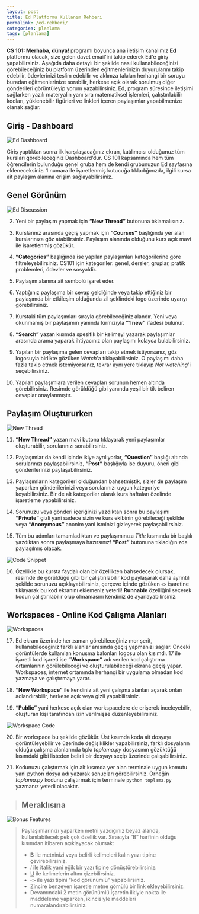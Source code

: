 ```yaml
---
layout: post
title: Ed Platformu Kullanım Rehberi
permalink: /ed-rehberi/
categories: planlama
tags: [planlama]
---
```


**CS 101: Merhaba, dünya!** programı boyunca ana iletişim kanalımız [**Ed**](https://us.edstem.org/courses/2639/discussion/) platformu olacak, size gelen davet email'ini takip ederek Ed'e giriş yapabilirsiniz. Aşağıda daha detaylı bir şekilde nasıl kullanabileceğinizi görebileceğiniz bu platform üzerinden eğitmenlerinizin duyurularını takip edebilir, ödevlerinizi teslim edebilir ve aklınıza takılan herhangi bir soruyu buradan eğitmenlerinize sorabilir, herkese açık olarak sorulmuş diğer gönderileri görüntüleyip yorum yazabilirsiniz. Ed, program süresince iletişimi sağlarken yazılı materyalin yanı sıra matematiksel işlemleri, çalıştırılabilir kodları, yüklenebilir figürleri ve linkleri içeren paylaşımlar yapabilmenize olanak sağlar.

## Giriş - Dashboard
<!-- ![Ed Dashboard](https://drive.google.com/uc?export=view&id=1SovSEp2qUR95AIo0mMcLYfK3T8YzV5NE) -->
![Ed Dashboard](/assets/images/ed/3_1.png)

Giriş yaptıktan sonra ilk karşılaşacağınız ekran, katılımcısı olduğunuz tüm kursları görebileceğiniz Dashboard’dur. CS 101 kapsamında hem tüm öğrencilerin bulunduğu genel gruba hem de kendi grubunuzun Ed sayfasına ekleneceksiniz. 1 numara ile işaretlenmiş kutucuğa tıkladığınızda, ilgili kursa ait paylaşım alanına erişim sağlayabilirsiniz.

## Genel Görünüm
<!-- ![Ed Discussion](https://drive.google.com/uc?export=view&id=1X5A1todXRhcbRS23pmXF8Rp8SKRxzE7h) -->
![Ed Discussion](/assets/images/ed/1.png)

2. Yeni bir paylaşım yapmak için **“New Thread”** butonuna tıklamalısınız.

3. Kurslarınız arasında geçiş yapmak için **“Courses”** başlığında yer alan kurslarınıza göz atabilirsiniz. Paylaşım alanında olduğunu kurs açık mavi ile işaretlenmiş gözükür.

4. **“Categories”** başlığında ise yapılan paylaşımları kategorilerine göre filtreleyebilirsiniz. CS101 için kategoriler: genel, dersler, gruplar, pratik problemleri, ödevler ve sosyaldir.

5. Paylaşım alanına ait sembolü işaret eder. 

6. Yaptığınız paylaşıma bir cevap geldiğinde veya takip ettiğiniz bir paylaşımda bir etkileşim olduğunda zil şeklindeki logo üzerinde uyarıyı görebilirsiniz.

7. Kurstaki tüm paylaşımları sırayla görebileceğiniz alandır. Yeni veya okunmamış bir paylaşımın yanında kırmızıyla **“1 new”** ifadesi bulunur.

8. **“Search”** yazan kısımda spesifik bir kelimeyi yazarak paylaşımlar arasında arama yaparak ihtiyacınız olan paylaşımı kolayca bulabilirsiniz.

9. Yapılan bir paylaşıma gelen cevapları takip etmek istiyorsanız, göz logosuyla birlikte gözüken *Watch*'a tıklayabilirsiniz. O paylaşımı daha fazla takip etmek istemiyorsanız, tekrar aynı yere tıklayıp *Not watching*'i seçebilirsiniz.

10. Yapılan paylaşımlara verilen cevapları sorunun hemen altında görebilirsiniz. Resimde görüldüğü gibi yanında yeşil bir tik beliren cevaplar onaylanmıştır.

## Paylaşım Oluştururken

<!-- ![New Thread](https://drive.google.com/uc?export=view&id=1DDleSjGQdMrby37QWtHzwkbpQNYg9A93) -->
![New Thread](/assets/images/ed/2_1.png)

11. **“New Thread”** yazan mavi butona tıklayarak yeni paylaşımlar oluşturabilir, sorularınızı sorabilirsiniz.

12. Paylaşımlar da kendi içinde ikiye ayrılıyorlar, **“Question”** başlığı altında sorularınızı paylaşabilirsiniz, **“Post”** başlığıyla ise duyuru, öneri gibi gönderilerinizi paylaşabilirsiniz.

13. Paylaşımların kategorileri olduğundan bahsetmiştik, sizler de paylaşım yaparken gönderilerinizi veya sorularınızı uygun kategoriye koyabilirsiniz. Bir de alt kategoriler olarak kurs haftaları özelinde işaretleme yapabilirsiniz.

14. Sorunuzu veya gönderi içeriğinizi yazdıktan sonra bu paylaşımı **“Private”** gizli yani sadece sizin ve kurs ekibinin görebileceği şekilde veya **“Anonymous”** anonim yani isminizi gizleyerek paylaşabilirsiniz.

15. Tüm bu adımları tamamladıktan ve paylaşımınıza *Title* kısmında bir başlık yazdıktan sonra paylaşmaya hazırsınız! **“Post”** butonuna tıkladığınızda paylaşılmış olacak.

<!-- ![Code Snippet](https://drive.google.com/uc?export=view&id=1kJPV5ulY2Wm4kLOxHQsvjPIVw3KgWDkJ) -->
![Code Snippet](/assets/images/ed/code_snippet.png)

16. Özellikle bu kursta faydalı olan bir özellikten bahsedecek olursak, resimde de görüldüğü gibi bir çalıştırılabilir kod paylaşarak daha ayrıntılı şekilde sorunuzu açıklayabilirsiniz, çerçeve içinde gözüken `<>` işaretine tıklayarak bu kod ekranını eklemeniz yeterli! **Runnable** özelliğini seçerek kodun çalıştırılabilir olup olmamasını kendiniz de ayarlayabilirsiniz.

## Workspaces - Online Kod Çalışma Alanları

<!-- ![Workspaces](https://drive.google.com/uc?export=view&id=1XUJ0C-WbnsEn70i09rdVyp7-AHDxY1Cb) -->
![Workspaces](/assets/images/ed/workspaces1.png)

17. Ed ekranı üzerinde her zaman görebileceğiniz mor şerit, kullanabileceğiniz farklı alanlar arasında geçiş yapmanızı sağlar. Önceki görüntülerde kullanılan konuşma balonları logosu olan kısımdı. 17 ile işaretli kod işareti ise **“Workspace”** adı verilen kod çalıştırma ortamlarının görülebileceği ve oluşturulabileceği ekrana geçiş yapar. Workspaces, internet ortamında herhangi bir uygulama olmadan kod yazmaya ve çalıştırmaya yarar.

18. **“New Workspace”** ile kendiniz ait yeni çalışma alanları açarak onları adlandırabilir, herkese açık veya gizli yapabilirsiniz.
19. **“Public”** yani herkese açık olan workspacelere de erişerek inceleyebilir, oluşturan kişi tarafından izin verilmişse düzenleyebilirsiniz. 

<!-- ![Workspace Code](https://drive.google.com/uc?export=view&id=1j4BvaccL7_1XBLN-nze85t6kcIXND4Vn) -->
![Workspace Code](/assets/images/ed/workspaces2.png)

20. Bir workspace bu şekilde gözükür. Üst kısımda koda ait dosyayı görüntüleyebilir ve üzerinde değişiklikler yapabilirsiniz, farklı dosyaların olduğu çalışma alanlarında tıpkı *toplama.py* dosyasının gözüktüğü kısımdaki gibi listeden belirli bir dosyayı seçip üzerinde çalışabilirsiniz.

21. Kodunuzu çalıştırmak için alt kısımda yer alan terminale uygun komutu yani python dosya adı yazarak sonuçları görebilirsiniz. Örneğin *toplama.py* kodunu çalıştırmak için terminale `python toplama.py` yazmanız yeterli olacaktır.

>## Meraklısına
<!-- >![Bonus Features](https://drive.google.com/uc?export=view&id=1naqEOt-H-H1YYMlXTT8c6shG1a20WMHe) -->
![Bonus Features](/assets/images/ed/bonus.png)

>Paylaşımlarınızı yaparken metni yazdığınız beyaz alanda, kullanılabilecek pek çok özellik var. Sırasıyla “B” harfinin olduğu kısımdan itibaren açıklayacak olursak:
>* 	**B** ile metninizi veya belirli kelimeleri kalın yazı tipine çevirebilirsiniz.
>* 	*I* ile italik yani eğik bir yazı tipine dönüştürebilirsiniz.
>* 	<u>U</u> ile kelimelerin altını çizebilirsiniz.
>* `<>` ile yazı tipini “kod görünümlü” yapabilirsiniz.
>* 	Zincire benzeyen işaretle metne gömülü bir link ekleyebilirsiniz.
>* 	Devamındaki 2 metin görünümlü işaretin ilkiyle nokta ile maddeleme yaparken, ikincisiyle maddeleri numaralandırabilirsiniz.